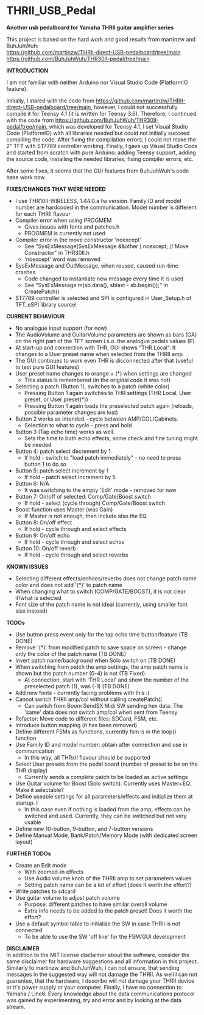 # THRII_USB_Pedal
**Another usb pedalboard for Yamaha THRII guitar amplifier series**

This project is based on the hard work and good results from martinzw and BuhJuhWuh:
<br> https://github.com/martinzw/THRII-direct-USB-pedalboard/tree/main
<br> https://github.com/BuhJuhWuh/THR30II-pedal/tree/main


**INTRODUCTION**

I am not familiar with neither Arduino nor Visual Studio Code (PlatformIO feature).

Initially, I stared with the code from https://github.com/martinzw/THRII-direct-USB-pedalboard/tree/main, however, I could not successfully compile it for Teensy 4.1 (it is written for Teensy 3.6). Therefore, I continued with the code from https://github.com/BuhJuhWuh/THR30II-pedal/tree/main, which was developed for Teensy 4.1. 
I set Visual Studio Code (PlatformIO) with all libraries needed but could not initially succeed compiling the code. After fixing the compilation errors, I could not make the 2" TFT with ST7789 controller working. Finally, I gave up Visual Studio Code and started from scratch with pure Arduino: adding Teensy support, adding the source code, installing the needed libraries, fixing compiler errors, etc. 

After some fixes, it seems that the GUI features from BuhJuhWuh's code base work now.


**FIXES/CHANGES THAT WERE NEEDED**

- I use THR10II-WIRELESS, 1.44.0.a fw version. Family ID and model number are hardcoded in the communication. Model number is different for each THRII flavour 
- Compiler error when using PROGMEM
  - Gives issues with fonts and patches.h
  - PROGMEM is currently not used
- Compiler error in the move constructor 'noexcept' 
  - See "SysExMessage(SysExMessage &&other ) noexcept; // Move Constructor" in THR30II.h
  - 'noexcept' word was removed 
- SysExMessage and OutMessage, when reused, caused run-time crashes
  - Code changed to instantiate new message every time it is used
  - See "SysExMessage m(sb.data(), sblast - sb.begin());" in CreatePatch()
- ST7789 controller is selected and SPI is configured in User_Setup.h of TFT_eSPI library source!


**CURRENT BEHAVIOUR**
- No analogue input support (for now)
- The AudioVolume and GuitarVolume parameters are shown as bars (GA) on the right part of the TFT screen i.s.o. the analogue pedals values (P).
- At start-up and connection with THR, GUI shows "THR Local". It changes to a User preset name when selected from the THRII amp
- The GUI continues to work even THR is disconnected after that (useful to test pure GUI features)
- User preset name changes to orange + (*) when settings are changed
  - This status is remembered (in the original code it was not)
- Selecting a patch (Button 1), switches to a patch (white color)
  - Pressing Button 1 again switches to THR settings (THR Local, User preset, or User preset(*))
  - Pressing Button 1 again loads the preselected patch again (reloads, possible parameter changes are lost)
- Button 2 works as intended - cycle between AMP/COL/Cabinets.
  - Selection to what to cycle - press and hold
- Button 3 (Tap echo time) works as well.
  - Sets the time to both echo effects, some check and fine tuning might be needed 
- Button 4: patch select decrement by 1
  - If hold - switch to "load patch immediately" - no need to press button 1 to do so
- Button 5: patch select increment by 1
  - If hold - patch select increment by 5
- Button 6: N/A
  - It was switching to the empty 'Edit' mode - removed for now
- Button 7: On/off of selected: Comp/Gate/Boost switch
  - If hold - select (cycle through) Comp/Gate/Boost switch
- Boost function uses Master (was Gain)
  - If Master is not enough, then include also the EQ
- Button 8: On/off effect
  - If hold - cycle through and select effects
- Button 9: On/off echo
  - If hold - cycle through and select echos
- Button 10: On/off reverb
  - If hold - cycle through and select reverbs


**KNOWN ISSUES**
- Selecting different effects/echoes/reverbs does not change patch name color and does not add '(\*)' to patch name
- When changing what to switch (COMP/GATE/BOOST), it is not clear if/what is selected
- Font size of the patch name is not ideal (currently, using smaller font size instead)


**TODOs**
- Use button press event only for the tap echo time button/feature (TB DONE)
- Remove '(\*)' from modified patch to save space on screen - change only the color of the patch name (TB DONE)
- Invert patch name/background when Solo switch on (TB DONE)
- When switching from patch the amp settings, the amp patch name is shown but the patch number (0-4) is not (TB Fixed)
  - At connection, start with 'THR Local' and show the number of the preselected patch (1), was (-1) (TB DONE)
- Add new fonts - currently facing problems with this :(
- Cannot switch THRII amp/col without calling createPatch() 
  - Can switch from Boom SendSX Midi SW sending hex data. The 'same' data does not switch amp/col when sent from Teensy
- Refactor: Move code to different files: SDCard, FSM, etc.
- Introduce button mapping (it has been removed)
- Define different FSMs as functions, currently fsm is in the loop() function
- Use Family ID and model number: obtain after connection and use in communication
  - In this way, all THRxII flavour should be supported
- Select User presets from the pedal board (number of preset to be on the THR display)
  - Currently sends a complete patch to be loaded as active settings
- Use Guitar volume for Boost (Solo switch). Currently uses Master+EQ. Make it selectable?
- Define useable settings for all parameters/effects and initialize them at startup. I
  - In this case even if nothing is loaded from the amp, effects can be switched and used. Currently, they can be switched but not very usable
- Define new 10-button, 9-button, and 7-button versions
- Define Manual Mode, Bank/Patch/Memory Mode (with dedicated screen layout)


**FURTHER TODOs**
- Create an Edit mode
  - With zoomed-in effects 
  - Use Audio volume knob of the THRII amp to set parameters values
  - Setting patch name can be a lot of effort (does it worth the effort?)
- Write patches to sdcard
- Use guitar volume to adjust patch volume
  - Purpose: different patches to have similar overall volume
  - Extra info needs to be added to the patch preset! Does it worth the effort?
- Use a default symbol table to initialize the SW in case THRII is not connected
  - To be able to use the SW 'off line' for the FSM/GUI development 


**DISCLAIMER**
<br> In addition to the MIT license disclaimer about the software, consider the same disclaimer for hardware suggestions and all information in this project. Similarly to martinzw and BuhJuhWuh, I can not ensure, that sending messages in the suggested way will not damage the THRII. As well I can not guarantee, that the hardware, I describe will not damage your THRII device or it's power supply or your computer.
Finally, I have no connection to Yamaha / Line6. Every knowledge about the data communications protocol was gained by experimenting, try and error and by looking at the data stream. 
